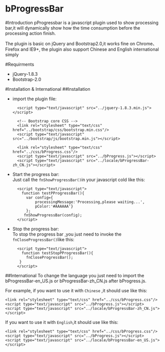 ﻿bProgressBar
====
#Introduction
pProgressbar is a javascript plugin used to show processing bar,it will dynamically 
show how the time consumption before the processing action finish.

The plugin is basic on jQuery and Bootstrap2.0,it works fine on Chrome、Firefox and IE9+,
the plugin also support Chinese and English international simply

#Requirments
* jQuery-1.8.3
* Bootstrap-2.0

#Installation & International
##Installation
* import the plugin file:

    
        
        <script type="text/javascript" src="../jquery-1.8.3.min.js"></script>
        
        <!-- Bootstrap core CSS -->
        <link rel="stylesheet" type="text/css" href="../bootstrap/css/bootstrap.min.css"/>
        <script type="text/javascript" src="../bootstrap/js/bootstrap.min.js"></script>
        
        <link rel="stylesheet" type="text/css" href="../css/bProgress.css"/>
        <script type="text/javascript" src="../bProgress.js"></script>
        <script type="text/javascript" src="../locale/bProgressBar-zh_CN.js"></script>

* Start the progress bar:  
    Just call the `fnShowProgressBar()`in your javascript cold like this:
   
    
        <script type="text/javascript">
          function testPProgressBar(){
            var config={
                processingMessage:'Processing,please waiting...',
                pColor:'#AAAAAA'}
            };
           fnShowProgressBar(config);
        </script>

  
* Stop the progress bar:  
   To stop the progress bar ,you just need to invoke the `fnCloseProgressBar()`like this:

        <script type="text/javascript">
          function testStopPProgressBar(){
            fnCloseProgressBar();
         }
        </script>

##International
To change the language you just need to import the bProgressBar-en_US.js or bProgressBar-zh_CN.js
after bProgress.js.

For example, if you want to use it with `Chinese` ,it should use like this:

    <link rel="stylesheet" type="text/css" href="../css/bProgress.css"/>
    <script type="text/javascript" src="../bProgress.js"></script>
    <script type="text/javascript" src="../locale/bProgressBar-zh_CN.js"></script>  
   
   
   If you want to use it with `English`,it should use like this:

    <link rel="stylesheet" type="text/css" href="../css/bProgress.css"/>
    <script type="text/javascript" src="../bProgress.js"></script>
    <script type="text/javascript" src="../locale/bProgressBar-en_US.js"></script>